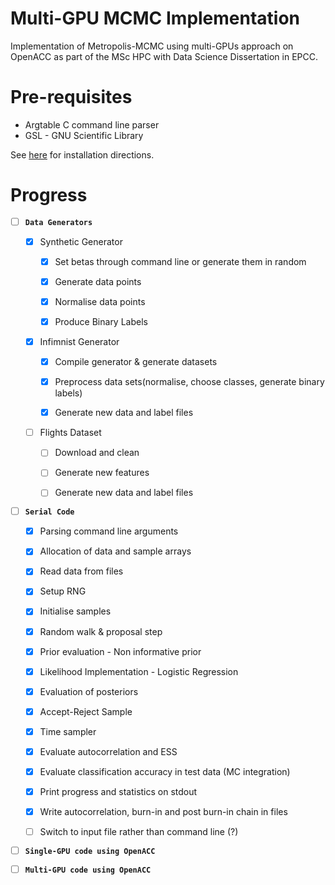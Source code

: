 # Multi-GPU MCMC Implementation
Implementation of Metropolis-MCMC using multi-GPUs approach on OpenACC as part of the MSc HPC with Data Science Dissertation in EPCC.

# Pre-requisites

- Argtable C command line parser
- GSL - GNU Scientific Library

See [here](./docs/installations/install.md) for installation directions.

# Progress

- [ ] **`Data Generators`**

  * [X] Synthetic Generator

    * [X] Set betas through command line or generate them in random

    * [X] Generate data points

    * [X] Normalise data points

    * [X] Produce Binary Labels

  * [X] Infimnist Generator

    * [X] Compile generator & generate datasets

    * [X] Preprocess data sets(normalise, choose classes, generate binary labels)

    * [X] Generate new data and label files

  * [ ] Flights Dataset

    * [ ] Download and clean

    * [ ] Generate new features

    * [ ] Generate new data and label files

- [ ] **`Serial Code`**
  * [X] Parsing command line arguments

  * [X] Allocation of data and sample arrays

  * [X] Read data from files

  * [X] Setup RNG

  * [X] Initialise samples

  * [X] Random walk & proposal step

  * [X] Prior evaluation - Non informative prior

  * [X] Likelihood Implementation - Logistic Regression

  * [X] Evaluation of posteriors

  * [X] Accept-Reject Sample

  * [X] Time sampler

  * [X] Evaluate autocorrelation and ESS

  * [X] Evaluate classification accuracy in test data (MC integration)

  * [X] Print progress and statistics on stdout

  * [X] Write autocorrelation, burn-in and post burn-in chain in files

  * [ ] Switch to input file rather than command line (?)


- [ ] **`Single-GPU code using OpenACC`**

- [ ] **`Multi-GPU code using OpenACC`**
